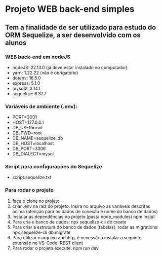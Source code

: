 # Projeto WEB back-end simples
## Tem a finalidade de ser utilizado para estudo do ORM Sequelize, a ser desenvolvido com os alunos

### WEB back-end em nodeJS
- nodeJS: 22.13.0 (já deve estar instalado no computador)
- yarn: 1.22.22 (não é obrigatório)
- dotenv: 16.5.0
- express: 5.1.0
- mysql2: 3.14.1
- sequelize: 6.37.7  

### Variáveis de ambiente (.env):
- PORT=3001
- HOST=127.0.0.1
- DB_USER=root
- DB_PWD=root
- DB_NAME=sequelize_db
- DB_HOST=localhost
- DB_PORT=3306
- DB_DIALECT=mysql  

### Script para configurações do Sequelize
- script.sequelize.txt

### Para rodar o projeto
1. faça o clone no projeto
2. criar .env na raiz do projeto. Insira no arquivo as variáveis descritas acima (atenção para os dados de conexão e nome do banco de dados)
3. Instalar as dependências do projeto (pasta node_modules)
  npm install 
4. Para cria o banco de dados:
  npx sequelize-cli db:create
5. Para criar a estrutura do banco de dados (tabelas), rodar as migrations:
  npx sequelize-cli db:migrate		
6. Para utilizar o arquivo api.hhtp, é necessário instalar a seguinte extensão no VS-Code:
  REST client
7.  Para rodar o projeto execute:
  npm run dev